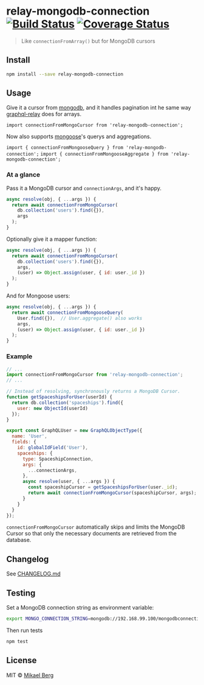 # relay-mongodb-connection [![Build Status](https://travis-ci.org/mikberg/relay-mongodb-connection.svg?branch=master)](https://travis-ci.org/mikberg/relay-mongodb-connection) [![Coverage Status](https://coveralls.io/repos/mikberg/relay-mongodb-connection/badge.svg?branch=master&service=github)](https://coveralls.io/github/mikberg/relay-mongodb-connection?branch=master)

> Like `connectionFromArray()` but for MongoDB cursors

## Install

```sh
npm install --save relay-mongodb-connection
```

## Usage

Give it a cursor from [mongodb](https://www.npmjs.com/package/mongodb), and it handles pagination int he same way [graphql-relay](https://github.com/graphql/graphql-relay-js/blob/master/src/connection/arrayconnection.js) does for arrays.

`import connectionFromMongoCursor from 'relay-mongodb-connection';`

Now also supports [mongoose](http://mongoosejs.com/index.html)'s querys and aggregations.

`import { connectionFromMongooseQuery } from 'relay-mongodb-connection';`
`import { connectionFromMongooseAggregate } from 'relay-mongodb-connection';`

### At a glance

Pass it a MongoDB cursor and `connectionArgs`, and it's happy.

```js
async resolve(obj, { ...args }) {
  return await connectionFromMongoCursor(
    db.collection('users').find({}),
    args
  );
}
```

Optionally give it a mapper function:

```js
async resolve(obj, { ...args }) {
  return await connectionFromMongoCursor(
    db.collection('users').find({}),
    args,
    (user) => Object.assign(user, { id: user._id })
  );
}
```

And for Mongoose users:

```js
async resolve(obj, { ...args }) {
  return await connectionFromMongooseQuery(
    User.find({}),  // User.aggregate() also works
    args,
    (user) => Object.assign(user, { id: user._id })
  );
}
```
### Example

```js
// ...
import connectionFromMongoCursor from 'relay-mongodb-connection';
// ...

// Instead of resolving, synchronously returns a MongoDB Cursor.
function getSpaceshipsForUser(userId) {
  return db.collection('spaceships').find({
    user: new ObjectId(userId)
  });
}

export const GraphQLUser = new GraphQLObjectType({
  name: 'User',
  fields: {
    id: globalIdField('User'),
    spaceships: {
      type: SpaceshipConnection,
      args: {
        ...connectionArgs,
      },
      async resolve(user, { ...args }) {
        const spaceshipCursor = getSpaceshipsForUser(user._id);
        return await connectionFromMongoCursor(spaceshipCursor, args);
      }
    }
  }
});
```

`connectionFromMongoCursor` automatically skips and limits the MongoDB Cursor so that only the necessary documents are retrieved from the database.

## Changelog

See [CHANGELOG.md](CHANGELOG.md)

## Testing

Set a MongoDB connection string as environment variable:

```sh
export MONGO_CONNECTION_STRING=mongodb://192.168.99.100/mongodbconnection
```

Then run tests

```sh
npm test
```

## License

MIT © [Mikael Berg](https://github.com/mikberg)
